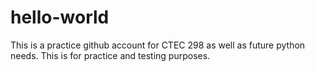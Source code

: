 # hello-world
This is a practice github account for CTEC 298 as well as future python needs. This is for practice and testing purposes.
